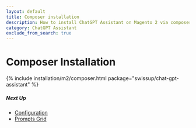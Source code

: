 ```yaml
---
layout: default
title: Composer installation
description: How to install ChatGPT Assistant on Magento 2 via composer
category: ChatGPT Assistant
exclude_from_search: true
---
```


# Composer Installation

{% include installation/m2/composer.html package="swissup/chat-gpt-assistant" %}

##### Next Up

 -  [Configuration](/m2/extensions/chat-gpt-assistant/configuration/)
 -  [Prompts Grid](/m2/extensions/chat-gpt-assistant/backend/prompts-management/)
